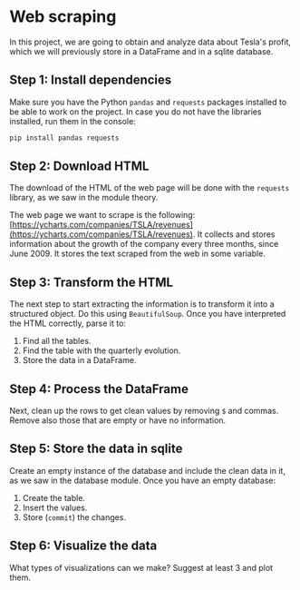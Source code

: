 # Web scraping

In this project, we are going to obtain and analyze data about Tesla's profit, which we will previously store in a DataFrame and in a sqlite database.

## Step 1: Install dependencies

Make sure you have the Python `pandas` and `requests` packages installed to be able to work on the project. In case you do not have the libraries installed, run them in the console:

```bash
pip install pandas requests
```

## Step 2: Download HTML

The download of the HTML of the web page will be done with the `requests` library, as we saw in the module theory.

The web page we want to scrape is the following: [https://ycharts.com/companies/TSLA/revenues](https://ycharts.com/companies/TSLA/revenues). It collects and stores information about the growth of the company every three months, since June 2009. It stores the text scraped from the web in some variable.


## Step 3: Transform the HTML

The next step to start extracting the information is to transform it into a structured object. Do this using `BeautifulSoup`. Once you have interpreted the HTML correctly, parse it to:

1. Find all the tables.
2. Find the table with the quarterly evolution.
3. Store the data in a DataFrame.


## Step 4: Process the DataFrame

Next, clean up the rows to get clean values by removing `$` and commas. Remove also those that are empty or have no information.


## Step 5: Store the data in sqlite

Create an empty instance of the database and include the clean data in it, as we saw in the database module. Once you have an empty database:

1. Create the table.
2. Insert the values.
3. Store (`commit`) the changes.


## Step 6: Visualize the data

What types of visualizations can we make? Suggest at least 3 and plot them.